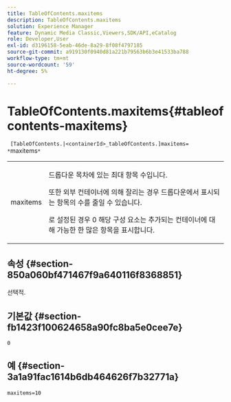 ```yaml
---
title: TableOfContents.maxitems
description: TableOfContents.maxitems
solution: Experience Manager
feature: Dynamic Media Classic,Viewers,SDK/API,eCatalog
role: Developer,User
exl-id: d3196158-5eab-46de-8a29-8f08f4797185
source-git-commit: a919130f0940d81a221b79563b6b3e41533ba788
workflow-type: tm+mt
source-wordcount: '59'
ht-degree: 5%

---
```


# TableOfContents.maxitems{#tableofcontents-maxitems}

` [TableOfContents.|<containerId>_tableOfContents.]maxitems= *`maxitems`*`

<table id="table_F9BC656721B04870AC628ACBC47E7200"> 
 <tbody> 
  <tr> 
   <td> <p> <span class="codeph"><span class="varname"> maxitems</span></span> </p> </td> 
   <td> <p>드롭다운 목차에 있는 최대 항목 수입니다. </p> <p>또한 외부 컨테이너에 의해 잘리는 경우 드롭다운에서 표시되는 항목의 수를 줄일 수 있습니다. </p> <p>로 설정된 경우 <span class="codeph"> 0</span> 해당 구성 요소는 추가되는 컨테이너에 대해 가능한 한 많은 항목을 표시합니다. </p> </td> 
  </tr> 
 </tbody> 
</table>

## 속성 {#section-850a060bf471467f9a640116f8368851}

선택적.

## 기본값 {#section-fb1423f100624658a90fc8ba5e0cee7e}

`0`

## 예 {#section-3a1a91fac1614b6db464626f7b32771a}

`maxitems=10`
